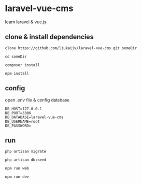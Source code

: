 # laravel-vue-cms

learn laravel & vue.js

## clone & install dependencies

```
clone https://github.com/liukaijv/laravel-vue-cms.git someDir

cd someDir

composer install

npm install 

```

## config

open .env file & config database 

```
DB_HOST=127.0.0.1
DB_PORT=3306
DB_DATABASE=laravel-vue-cms
DB_USERNAME=root
DB_PASSWORD=

```

## run 

```
php artisan migrate

php artisan db:seed

npm run web

npm run dev

```